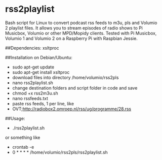 # rss2playlist
Bash script for Linux to convert podcast rss feeds to m3u, pls and Volumio 2 playlist files. It allows you to stream episodes of radio shows to Pi Musicbox, Volumio or other MPD/Mopidy clients. Tested with Pi Musicbox, Volumio 1 and Volumio 2 on a Raspberry Pi with Raspbian Jessie.

##Dependencies:
xsltproc

##Installation on Debian/Ubuntu:
- sudo apt-get update
- sudo apt-get install xsltproc
- download files into directory /home/volumio/rss2pls
- nano rss2playlist.sh
- change destination folders and script folder in code and save
- chmod +x rss2m3u.sh
- nano rssfeeds.txt
- paste rss feeds, 1 per line, like 
- OVT;http://radiobox2.omroep.nl/rss/ug/programme/28.rss
  
##Usage:
- ./rss2playlist.sh

or something like

- crontab -e
- 0 * * * * /home/volumio/rss2pls/rss2playlist.sh
  

